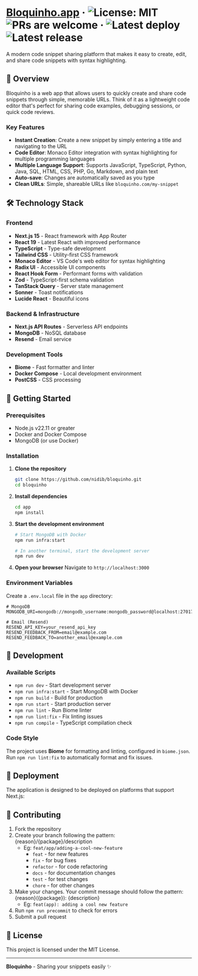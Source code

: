 # [Bloquinho.app](https://bloquinho.app) &middot; ![License: MIT](https://img.shields.io/badge/license-MIT-blue) ![PRs are welcome](https://img.shields.io/badge/PRs-welcome-brightgreen) &middot; ![Latest deploy](https://img.shields.io/github/checks-status/nidib/bloquinho/main) ![Latest release](https://img.shields.io/github/v/release/nidib/bloquinho?color=white)

A modern code snippet sharing platform that makes it easy to create, edit, and share code snippets with syntax highlighting.

## 🚀 Overview

Bloquinho is a web app that allows users to quickly create and share code snippets through simple, memorable URLs. Think of it as a lightweight code editor that's perfect for sharing code examples, debugging sessions, or quick code reviews.

### Key Features

- **Instant Creation**: Create a new snippet by simply entering a title and navigating to the URL
- **Code Editor**: Monaco Editor integration with syntax highlighting for multiple programming languages
- **Multiple Language Support**: Supports JavaScript, TypeScript, Python, Java, SQL, HTML, CSS, PHP, Go, Markdown, and plain text
- **Auto-save**: Changes are automatically saved as you type
- **Clean URLs**: Simple, shareable URLs like `bloquinho.com/my-snippet`

## 🛠️ Technology Stack

### Frontend
- **Next.js 15** - React framework with App Router
- **React 19** - Latest React with improved performance
- **TypeScript** - Type-safe development
- **Tailwind CSS** - Utility-first CSS framework
- **Monaco Editor** - VS Code's web editor for syntax highlighting
- **Radix UI** - Accessible UI components
- **React Hook Form** - Performant forms with validation
- **Zod** - TypeScript-first schema validation
- **TanStack Query** - Server state management
- **Sonner** - Toast notifications
- **Lucide React** - Beautiful icons

### Backend & Infrastructure
- **Next.js API Routes** - Serverless API endpoints
- **MongoDB** - NoSQL database
- **Resend** - Email service

### Development Tools
- **Biome** - Fast formatter and linter
- **Docker Compose** - Local development environment
- **PostCSS** - CSS processing

## 🚀 Getting Started

### Prerequisites
- Node.js v22.11 or greater 
- Docker and Docker Compose
- MongoDB (or use Docker)

### Installation

1. **Clone the repository**
   ```bash
   git clone https://github.com/nidib/bloquinho.git
   cd bloquinho
   ```

2. **Install dependencies**
   ```bash
   cd app
   npm install
   ```

3. **Start the development environment**
   ```bash
   # Start MongoDB with Docker
   npm run infra:start
   
   # In another terminal, start the development server
   npm run dev
   ```

4. **Open your browser**
   Navigate to `http://localhost:3000`

### Environment Variables

Create a `.env.local` file in the `app` directory:

```env
# MongoDB
MONGODB_URI=mongodb://mongodb_username:mongodb_password@localhost:27017/main

# Email (Resend)
RESEND_API_KEY=your_resend_api_key
RESEND_FEEDBACK_FROM=email@example.com
RESEND_FEEDBACK_TO=another_email@example.com
```

## 🔧 Development

### Available Scripts

- `npm run dev` - Start development server
- `npm run infra:start` - Start MongoDB with Docker
- `npm run build` - Build for production
- `npm run start` - Start production server
- `npm run lint` - Run Biome linter
- `npm run lint:fix` - Fix linting issues
- `npm run compile` - TypeScript compilation check

### Code Style

The project uses **Biome** for formatting and linting, configured in `biome.json`. Run `npm run lint:fix` to automatically format and fix issues.

## 🚀 Deployment

The application is designed to be deployed on platforms that support Next.js:


## 🤝 Contributing

1. Fork the repository
2. Create your branch following the pattern: {reason}/{package}/description
    - Eg: `feat/app/adding-a-cool-new-feature`
        - `feat` - for new features
        - `fix` - for bug fixes
        - `refactor` - for code refactoring
        - `docs` - for documentation changes
        - `test` - for test changes
        - `chore` - for other changes
3. Make your changes. Your commit message should follow the pattern: {reason}({package}): {description}
    - Eg: `feat(app): adding a cool new feature`
4. Run `npm run precommit` to check for errors
5. Submit a pull request

## 📄 License

This project is licensed under the MIT License.

---

**Bloquinho** - Sharing your snippets easily ✨